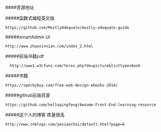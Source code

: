 ####资源地址

#####函数式编程英文版

    https://github.com/MostlyAdequate/mostly-adequate-guide

#####smartAdmin UI

    http://www.zhaoxinnian.com/index_2.html

#####前端书籍pdf

	  http://www1.w3cfuns.com/feres.php?do=picture&listtype=book

#####书籍

    https://speckyboy.com/free-web-design-ebooks-2014/

#####github前端资源

    https://github.com/helloqingfeng/Awsome-Front-End-learning-resource

#####这个人的博客 质量很高

    http://www.cnblogs.com/yexiaochai/default.html?page=6
